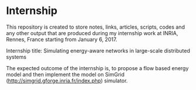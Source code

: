 # Internship

This repository is created to store notes, links, articles, scripts, codes and any other output that are produced during my internship work at INRIA, Rennes, France starting from January 6, 2017.

Internship title: Simulating energy-aware networks in large-scale distributed systems

The expected outcome of the internship is, to propose a flow based energy model and then implement the model on SimGrid (http://simgrid.gforge.inria.fr/index.php) simulator.

 
